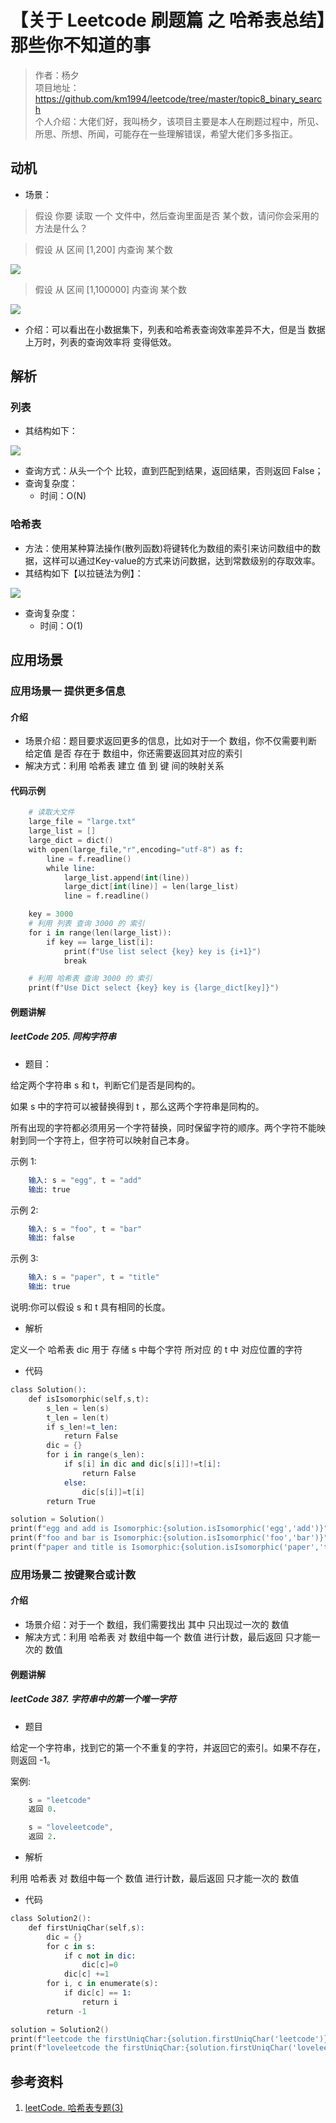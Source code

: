 # 【关于 Leetcode 刷题篇 之 哈希表总结】那些你不知道的事

> 作者：杨夕 <br/>
> 项目地址：https://github.com/km1994/leetcode/tree/master/topic8_binary_search <br/>
> 个人介绍：大佬们好，我叫杨夕，该项目主要是本人在刷题过程中，所见、所思、所想、所闻，可能存在一些理解错误，希望大佬们多多指正。 <br/>

## 动机

- 场景：

> 假设 你要 读取 一个 文件中，然后查询里面是否 某个数，请问你会采用的方法是什么？

> 假设 从 区间 [1,200] 内查询 某个数

![](img/20201211155608.png)

> 假设 从 区间 [1,100000] 内查询 某个数

![](img/20201211155633.png)

- 介绍：可以看出在小数据集下，列表和哈希表查询效率差异不大，但是当 数据 上万时，列表的查询效率将 变得低效。

## 解析

### 列表

- 其结构如下：

![](img/20201211160329.png)

- 查询方式：从头一个个 比较，直到匹配到结果，返回结果，否则返回 False；
- 查询复杂度：
  - 时间：O(N)

### 哈希表

- 方法：使用某种算法操作(散列函数)将键转化为数组的索引来访问数组中的数据，这样可以通过Key-value的方式来访问数据，达到常数级别的存取效率。
- 其结构如下【以拉链法为例】：

![](img/20201211160757.png)

- 查询复杂度：
  - 时间：O(1)

## 应用场景

### 应用场景一 提供更多信息

#### 介绍

- 场景介绍：题目要求返回更多的信息，比如对于一个 数组，你不仅需要判断 给定值 是否 存在于 数组中，你还需要返回其对应的索引
- 解决方式：利用 哈希表 建立 值 到 键 间的映射关系

#### 代码示例

```s
    # 读取大文件
    large_file = "large.txt"
    large_list = []
    large_dict = dict()
    with open(large_file,"r",encoding="utf-8") as f:
        line = f.readline()
        while line:
            large_list.append(int(line))
            large_dict[int(line)] = len(large_list) 
            line = f.readline()

    key = 3000
    # 利用 列表 查询 3000 的 索引
    for i in range(len(large_list)):
        if key == large_list[i]:
            print(f"Use list select {key} key is {i+1}")
            break

    # 利用 哈希表 查询 3000 的 索引
    print(f"Use Dict select {key} key is {large_dict[key]}")
```

#### 例题讲解

##### leetCode 205. 同构字符串

- 题目：
  
给定两个字符串 s 和 t，判断它们是否是同构的。

如果 s 中的字符可以被替换得到 t ，那么这两个字符串是同构的。

所有出现的字符都必须用另一个字符替换，同时保留字符的顺序。两个字符不能映射到同一个字符上，但字符可以映射自己本身。

示例 1:

```s
    输入: s = "egg", t = "add"
    输出: true
```

示例 2:
```s
    输入: s = "foo", t = "bar"
    输出: false
```

示例 3:
```s
    输入: s = "paper", t = "title"
    输出: true
```

说明:你可以假设 s 和 t 具有相同的长度。

- 解析

定义一个 哈希表 dic 用于 存储 s 中每个字符 所对应 的 t 中 对应位置的字符

- 代码

```s
class Solution():
    def isIsomorphic(self,s,t):
        s_len = len(s)
        t_len = len(t)
        if s_len!=t_len:
            return False
        dic = {}
        for i in range(s_len):
            if s[i] in dic and dic[s[i]]!=t[i]:
                return False
            else:
                dic[s[i]]=t[i]
        return True 

solution = Solution()
print(f"egg and add is Isomorphic:{solution.isIsomorphic('egg','add')}")   
print(f"foo and bar is Isomorphic:{solution.isIsomorphic('foo','bar')}")   
print(f"paper and title is Isomorphic:{solution.isIsomorphic('paper','title')}")   
```

### 应用场景二 按键聚合或计数

#### 介绍

- 场景介绍：对于一个 数组，我们需要找出 其中 只出现过一次的 数值
- 解决方式：利用 哈希表 对 数组中每一个 数值 进行计数，最后返回 只才能一次的 数值

#### 例题讲解

##### leetCode 387. 字符串中的第一个唯一字符

- 题目

给定一个字符串，找到它的第一个不重复的字符，并返回它的索引。如果不存在，则返回 -1。

案例:

```s
    s = "leetcode"
    返回 0.

    s = "loveleetcode",
    返回 2.
```

- 解析

利用 哈希表 对 数组中每一个 数值 进行计数，最后返回 只才能一次的 数值

- 代码

```s
class Solution2():
    def firstUniqChar(self,s):
        dic = {}
        for c in s:
            if c not in dic:
                dic[c]=0
            dic[c] +=1
        for i, c in enumerate(s):
            if dic[c] == 1:
                return i
        return -1

solution = Solution2()
print(f"leetcode the firstUniqChar:{solution.firstUniqChar('leetcode')}")   
print(f"loveleetcode the firstUniqChar:{solution.firstUniqChar('loveleetcode')}") 
```

## 参考资料

1. [leetCode. 哈希表专题(3)](https://zhuanlan.zhihu.com/p/58938611)